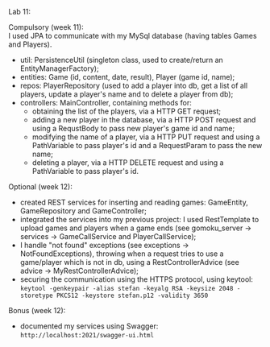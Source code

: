 Lab 11:

Compulsory (week 11): \
I used JPA to communicate with my MySql database (having tables Games and Players).
- util: PersistenceUtil (singleton class, used to create/return an EntityManagerFactory);
- entities: Game (id, content, date, result), Player (game id, name);
- repos: PlayerRepository (used to add a player into db, get a list of all players, update a player's name and to delete a player from db);
- controllers: MainController, containing methods for:
  - obtaining the list of the players, via a HTTP GET request;
  - adding a new player in the database, via a HTTP POST request and using a RequstBody to pass new player's game id and name;
  - modifying the name of a player, via a HTTP PUT request and using a PathVariable to pass player's id and a RequestParam to pass the new name;
  - deleting a player, via a HTTP DELETE request and using a PathVariable to pass player's id.
  
Optional (week 12):
- created REST services for inserting and reading games: GameEntity, GameRepository and GameController;
- integrated the services into my previous project: I used RestTemplate to upload games and players when a game ends (see gomoku_server -> services -> GameCallService and PlayerCallService);
- I handle "not found" exceptions (see exceptions -> NotFoundExceptions), throwing when a request tries to use a game/player which is not in db, using a RestControllerAdvice (see advice -> MyRestControllerAdvice);
- securing the communication using the HTTPS protocol, using keytool: \
  ```keytool -genkeypair -alias stefan -keyalg RSA -keysize 2048 -storetype PKCS12 -keystore stefan.p12 -validity 3650```
  
Bonus (week 12):
- documented my services using Swagger: ```http://localhost:2021/swagger-ui.html```
